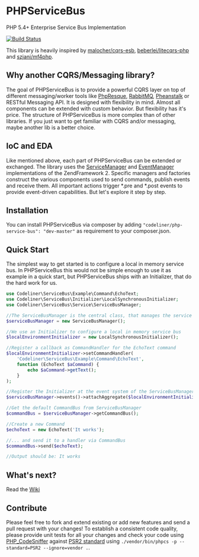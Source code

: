 PHPServiceBus
===============

PHP 5.4+ Enterprise Service Bus Implementation

[![Build Status](https://travis-ci.org/codeliner/php-service-bus.png?branch=master)](https://travis-ci.org/codeliner/php-service-bus)

This library is heavily inspired by [malocher/cqrs-esb](https://github.com/malocher/cqrs-esb), [beberlei/litecqrs-php](https://github.com/beberlei/litecqrs-php) and [szjani/mf4php](https://github.com/szjani/mf4php).

Why another CQRS/Messaging library?
-----------------------------------

The goal of PHPServiceBus is to provide a powerful CQRS layer on top of different messaging/worker tools like [PhpResque](https://github.com/chrisboulton/php-resque), [RabbitMQ](https://www.rabbitmq.com/), [Pheanstalk](https://github.com/pda/pheanstalk) or RESTful Messaging API.
It is designed with flexibility in mind. Almost all components can be extended with custom behavior. But flexibility has it's price. The structure of PHPServiceBus
is more complex than of other libraries. If you just want to get familiar with CQRS and/or messaging, maybe another lib is a better choice.

IoC and EDA
-----------

Like mentioned above, each part of PHPServiceBus can be extended or exchanged. The library uses the [ServiceManager](http://framework.zend.com/manual/2.0/en/modules/zend.service-manager.quick-start.html) and [EventManager](http://framework.zend.com/manual/2.0/en/modules/zend.event-manager.event-manager.html) implementations
of the ZendFramework 2. Specific managers and factories construct the various components used to send commands, publish events and receive them. All important actions trigger *.pre and *.post events to provide event-driven capabilities.
But let's explore it step by step.

Installation
------------

You can install PHPServiceBus via composer by adding `"codeliner/php-service-bus": "dev-master"` as requirement to your composer.json.

Quick Start
-----------

The simplest way to get started is to configure a local in memory service bus. In PHPServiceBus this would not be simple enough to use it as example in a quick start,
but PHPServiceBus ships with an Initializer, that do the hard work for us.

```php
use Codeliner\ServiceBus\Example\Command\EchoText;
use Codeliner\ServiceBus\Initializer\LocalSynchronousInitializer;
use Codeliner\ServiceBus\Service\ServiceBusManager;

//The ServiceBusManager is the central class, that manages the service bus environment
$serviceBusManager = new ServiceBusManager();

//We use an Initializer to configure a local in memory service bus
$localEnvironmentInitializer = new LocalSynchronousInitializer();

//Register a callback as CommandHandler for the EchoText command
$localEnvironmentInitializer->setCommandHandler(
    'Codeliner\ServiceBus\Example\Command\EchoText',
    function (EchoText $aCommand) {
        echo $aCommand->getText();
    }
);

//Register the Initializer at the event system of the ServiceBusManager
$serviceBusManager->events()->attachAggregate($localEnvironmentInitializer);

//Get the default CommandBus from ServiceBusManager
$commandBus = $serviceBusManager->getCommandBus();

//Create a new Command
$echoText = new EchoText('It works');

//... and send it to a handler via CommandBus
$commandBus->send($echoText);

//Output should be: It works
```

What's next?
------------

Read the [Wiki](https://github.com/codeliner/php-service-bus/wiki)

Contribute
----------

Please feel free to fork and extend existing or add new features and send a pull request with your changes!
To establish a consistent code quality, please provide unit tests for all your changes and check your code using [PHP_CodeSniffer](https://github.com/squizlabs/PHP_CodeSniffer) against [PSR2 standard](https://github.com/php-fig/fig-standards/blob/master/accepted/PSR-2-coding-style-guide.md) using `./vendor/bin/phpcs -p --standard=PSR2 --ignore=vendor .`.



